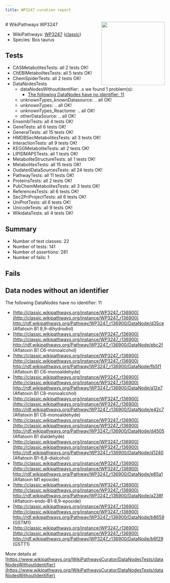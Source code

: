 ```yaml
---
title: WP3247 curation report
---
```


<img style="float: right; width: 200px" src="https://upload.wikimedia.org/wikipedia/commons/thumb/8/83/Wplogo_with_text_500.png/640px-Wplogo_with_text_500.png" />
# WikiPathways WP3247

* WikiPathways: [WP3247](https://wikipathways.org/pathways/WP3247) ([classic](https://classic.wikipathways.org/instance/WP3247))
* Species: Bos taurus
## Tests
* CASMetabolitesTests: all 2 tests OK!
* ChEBIMetabolitesTests: all 5 tests OK!
* ChemSpiderTests: all 2 tests OK!
* DataNodesTests
    * dataNodesWithoutIdentifier: .x we found 1 problem(s):
        * [The following DataNodes have no identifier: 11](#8792c491)
    * unknownTypes_knownDatasource: .. all OK!
    * unknownTypes: .. all OK!
    * unknownTypes_Reactome: .. all OK!
    * otherDataSource: .. all OK!
* EnsemblTests: all 4 tests OK!
* GeneTests: all 6 tests OK!
* GeneralTests: all 15 tests OK!
* HMDBSecMetabolitesTests: all 3 tests OK!
* InteractionTests: all 9 tests OK!
* KEGGMetaboliteTests: all 2 tests OK!
* LIPIDMAPSTests: all 1 tests OK!
* MetaboliteStructureTests: all 1 tests OK!
* MetabolitesTests: all 15 tests OK!
* OudatedDataSourcesTests: all 24 tests OK!
* PathwayTests: all 11 tests OK!
* ProteinsTests: all 2 tests OK!
* PubChemMetabolitesTests: all 3 tests OK!
* ReferencesTests: all 6 tests OK!
* Sec2PriProjectTests: all 6 tests OK!
* UniProtTests: all 6 tests OK!
* UnicodeTests: all 9 tests OK!
* WikidataTests: all 4 tests OK!


## Summary

* Number of test classes: 22
* Number of tests: 141
* Number of assertions: 281
* Number of fails: 1

## Fails

<a name="8792c491" />

## Data nodes without an identifier

The following DataNodes have no identifier: 11

* [http://classic.wikipathways.org/instance/WP3247_r136900](http://classic.wikipathways.org/instance/WP3247_r136900) http://rdf.wikipathways.org/Pathway/WP3247_r136900/DataNode/d35ce (Aflatoxin B1 8,9-dihydrodiol)
* [http://classic.wikipathways.org/instance/WP3247_r136900](http://classic.wikipathways.org/instance/WP3247_r136900) http://rdf.wikipathways.org/Pathway/WP3247_r136900/DataNode/ebc2f (Aflatoxin B1 C6-monoalcohol)
* [http://classic.wikipathways.org/instance/WP3247_r136900](http://classic.wikipathways.org/instance/WP3247_r136900) http://rdf.wikipathways.org/Pathway/WP3247_r136900/DataNode/fb5f1 (Aflatoxin B1 C6-monoaldehyde)
* [http://classic.wikipathways.org/instance/WP3247_r136900](http://classic.wikipathways.org/instance/WP3247_r136900) http://rdf.wikipathways.org/Pathway/WP3247_r136900/DataNode/a12e7 (Aflatoxin B1 C8-monoalcohol)
* [http://classic.wikipathways.org/instance/WP3247_r136900](http://classic.wikipathways.org/instance/WP3247_r136900) http://rdf.wikipathways.org/Pathway/WP3247_r136900/DataNode/e42c7 (Aflatoxin B1 C8-monoaldehyde)
* [http://classic.wikipathways.org/instance/WP3247_r136900](http://classic.wikipathways.org/instance/WP3247_r136900) http://rdf.wikipathways.org/Pathway/WP3247_r136900/DataNode/d4505 (Aflatoxin B1 dialdehyde)
* [http://classic.wikipathways.org/instance/WP3247_r136900](http://classic.wikipathways.org/instance/WP3247_r136900) http://rdf.wikipathways.org/Pathway/WP3247_r136900/DataNode/d1240 (Aflatoxin B1-6,8-dialcohol)
* [http://classic.wikipathways.org/instance/WP3247_r136900](http://classic.wikipathways.org/instance/WP3247_r136900) http://rdf.wikipathways.org/Pathway/WP3247_r136900/DataNode/e85a1 (Aflatoxin M1 epoxide)
* [http://classic.wikipathways.org/instance/WP3247_r136900](http://classic.wikipathways.org/instance/WP3247_r136900) http://rdf.wikipathways.org/Pathway/WP3247_r136900/DataNode/a238f (Aflatoxin-endo-B1-8,9-epoxide)
* [http://classic.wikipathways.org/instance/WP3247_r136900](http://classic.wikipathways.org/instance/WP3247_r136900) http://rdf.wikipathways.org/Pathway/WP3247_r136900/DataNode/b8659 (GSTM1)
* [http://classic.wikipathways.org/instance/WP3247_r136900](http://classic.wikipathways.org/instance/WP3247_r136900) http://rdf.wikipathways.org/Pathway/WP3247_r136900/DataNode/b6f29 (GSTT1)


More details at [https://www.wikipathways.org/WikiPathwaysCurator/DataNodesTests/dataNodesWithoutIdentifier](https://www.wikipathways.org/WikiPathwaysCurator/DataNodesTests/dataNodesWithoutIdentifier)

